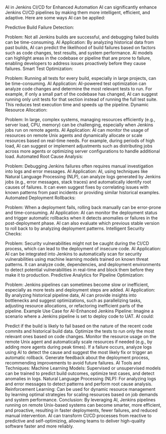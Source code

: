 AI in Jenkins CI/CD for Enhanced Automation
AI can significantly enhance Jenkins CI/CD pipelines by making them more intelligent, efficient, and adaptive. Here are some ways AI can be applied:

Predictive Build Failure Detection:

Problem: Not all Jenkins builds are successful, and debugging failed builds can be time-consuming.
AI Application: By analyzing historical data from past builds, AI can predict the likelihood of build failures based on factors such as code changes, test results, and system performance. AI models can highlight areas in the codebase or pipeline that are prone to failure, enabling developers to address issues proactively before they cause failures.
Smart Test Optimization:

Problem: Running all tests for every build, especially in large projects, can be time-consuming.
AI Application: AI-powered test optimization can analyze code changes and determine the most relevant tests to run. For example, if only a small part of the codebase has changed, AI can suggest running only unit tests for that section instead of running the full test suite. This reduces test execution time and speeds up the pipeline.
Dynamic Resource Allocation:

Problem: In large, complex systems, managing resources efficiently (e.g., server load, CPU, memory) can be challenging, especially when Jenkins jobs run on remote agents.
AI Application: AI can monitor the usage of resources on remote Unix agents and dynamically allocate or scale resources based on real-time needs. For example, during periods of high load, AI can suggest or implement adjustments such as distributing jobs across more agents or optimizing server configurations to handle additional load.
Automated Root Cause Analysis:

Problem: Debugging Jenkins failures often requires manual investigation into logs and error messages.
AI Application: AI, using techniques like Natural Language Processing (NLP), can analyze logs generated by Jenkins jobs (e.g., error messages, stack traces) and automatically identify root causes of failures. It can even suggest fixes by correlating issues with known patterns from past incidents or providing similar historical examples.
Automated Deployment Rollbacks:

Problem: When a deployment fails, rolling back manually can be error-prone and time-consuming.
AI Application: AI can monitor the deployment status and trigger automatic rollbacks when it detects anomalies or failures in the post-deployment phase. AI can also evaluate which previous stable version to roll back to by analyzing deployment patterns.
Intelligent Security Checks:

Problem: Security vulnerabilities might not be caught during the CI/CD process, which can lead to the deployment of insecure code.
AI Application: AI can be integrated into Jenkins to automatically scan for security vulnerabilities using machine learning models trained on known threat patterns. It can analyze code, dependencies, and deployment environments to detect potential vulnerabilities in real-time and block them before they make it to production.
Predictive Analytics for Pipeline Optimization:

Problem: Jenkins pipelines can sometimes become slow or inefficient, especially as more tests and deployment steps are added.
AI Application: By analyzing historical pipeline data, AI can provide insights into bottlenecks and suggest optimizations, such as parallelizing tasks, adjusting resource allocations, or refactoring inefficient parts of the pipeline.
Example Use Case for AI-Enhanced Jenkins Pipeline:
Imagine a scenario where a Jenkins pipeline is set to deploy code to UAT. AI could:

Predict if the build is likely to fail based on the nature of the recent code commits and historical build data.
Optimize the tests to run only the most relevant ones based on code changes.
Monitor the resource usage on the remote Unix agent and automatically scale resources if needed (e.g., by adding more agents during peak times).
If a failure occurs, analyze logs using AI to detect the cause and suggest the most likely fix or trigger an automatic rollback.
Generate feedback about the deployment process, recommending improvements to avoid future failures.
AI Tools and Techniques:
Machine Learning Models: Supervised or unsupervised models can be trained to predict build outcomes, optimize test cases, and detect anomalies in logs.
Natural Language Processing (NLP): For analyzing logs and error messages to detect patterns and perform root cause analysis.
Reinforcement Learning: Can be used for dynamic resource management by learning optimal strategies for scaling resources based on job demands and system performance.
Conclusion:
By leveraging AI, Jenkins pipelines running on remote Unix-based systems can become smarter, more efficient, and proactive, resulting in faster deployments, fewer failures, and reduced manual intervention. AI can transform CI/CD processes from reactive to predictive and self-optimizing, allowing teams to deliver high-quality software faster and more reliably.

